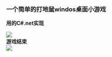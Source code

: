
<h3>一个简单的打地鼠windos桌面小游戏</h3>

<b>用的C#.net实现</b>

<img src="https://img-blog.csdnimg.cn/20190118231409200.png" />
<br>
<b>游戏结束</b><br>
<img src="https://img-blog.csdnimg.cn/20190118231419864.png" />
